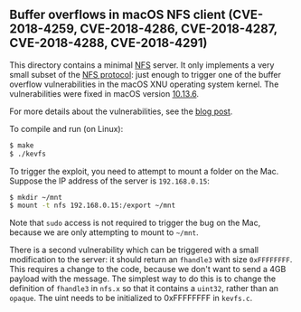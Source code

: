 ## Buffer overflows in macOS NFS client (CVE-2018-4259, CVE-2018-4286, CVE-2018-4287, CVE-2018-4288, CVE-2018-4291)

This directory contains a minimal [NFS](https://en.wikipedia.org/wiki/Network_File_System) server. It only implements a very small subset of the [NFS protocol](https://www.ietf.org/rfc/rfc1813.txt): just enough to trigger one of the buffer overflow vulnerabilities in the macOS XNU operating system kernel. The vulnerabilities were fixed in macOS version [10.13.6](https://support.apple.com/en-gb/HT208937).

For more details about the vulnerabilities, see the [blog post](https://github.blog/category/security/cve-2018-4259-macos-nfs-vulnerability/).

To compile and run (on Linux):

```bash
$ make
$ ./kevfs
```

To trigger the exploit, you need to attempt to mount a folder on the Mac. Suppose the IP address of the server is `192.168.0.15`:

```bash
$ mkdir ~/mnt
$ mount -t nfs 192.168.0.15:/export ~/mnt
```

Note that `sudo` access is not required to trigger the bug on the Mac, because we are only attempting to mount to `~/mnt`.

There is a second vulnerability which can be triggered with a small modification to the server: it should return an `fhandle3` with size `0xFFFFFFFF`. This requires a change to the code, because we don't want to send a 4GB payload with the message. The simplest way to do this is to change the definition of `fhandle3` in `nfs.x` so that it contains a `uint32`, rather than an `opaque`. The uint needs to be initialized to 0xFFFFFFFF in `kevfs.c`.

